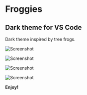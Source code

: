 # Froggies

## Dark theme for VS Code
Dark theme inspired by tree frogs. 

![Screenshot](https://raw.githubusercontent.com/linda-jh/froggies-theme/images/example1.png)

![Screenshot](https://raw.githubusercontent.com/linda-jh/froggies-theme/images/example2.png)

![Screenshot](https://raw.githubusercontent.com/linda-jh/froggies-theme/images/example3.png)

![Screenshot](https://raw.githubusercontent.com/linda-jh/froggies-theme/images/example4.png)

**Enjoy!**
